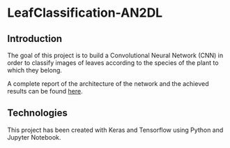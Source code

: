 # LeafClassification-AN2DL

## Introduction 
The goal of this project is to build a Convolutional Neural Network (CNN) in order to classify images of leaves according to the species of the plant to which they belong.

A complete report of the architecture of the network and the achieved results can be found [here](Report.pdf).

## Technologies 
This project has been created with Keras and Tensorflow using Python and Jupyter Notebook.
